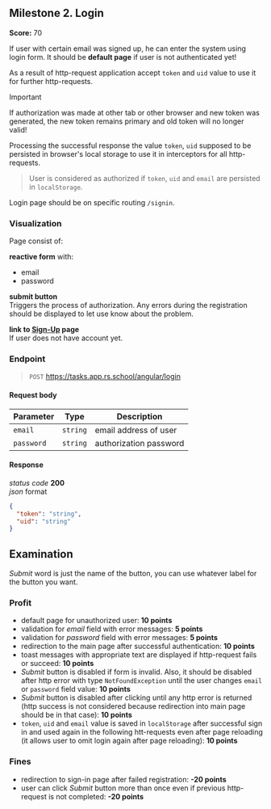 ## Milestone 2. Login

**Score:** 70

If user with certain email was signed up, he can enter the system using login form.
It should be **default page** if user is not authenticated yet!

As a result of http-request application accept `token` and `uid` value to use it for further
http-requests.

> [!IMPORTANT]
> If authorization was made at other tab or other browser and new token was generated, the new token
> remains primary and old token will no longer valid!

Processing the successful response the value `token`, `uid` supposed to be persisted in browser's
local storage to use it in interceptors for all http-requests.

> User is considered as authorized if `token`, `uid` and `email` are persisted in `localStorage`.

Login page should be on specific routing `/signin`.

### Visualization

Page consist of:

**reactive form** with:

- email
- password

**submit button**  
Triggers the process of authorization. Any errors during the registration should be displayed to let
use know about the problem.

**link to [Sign-Up](./milestone_1.registration.md) page**  
If user does not have account yet.

### Endpoint

> `POST` https://tasks.app.rs.school/angular/login

#### Request body

| Parameter  | Type     | Description            |
| ---------- | -------- | ---------------------- |
| `email`    | `string` | email address of user  |
| `password` | `string` | authorization password |

#### Response

_status code_ **200**  
_json_ format

```json
{
  "token": "string",
  "uid": "string"
}
```

## Examination

_Submit_ word is just the name of the button, you can use whatever label for the button you want.

### Profit

- default page for unauthorized user: **10 points**
- validation for _email_ field with error messages: **5 points**
- validation for _password_ field with error messages: **5 points**
- redirection to the main page after successful authentication: **10 points**
- toast messages with appropriate text are displayed if http-request fails or succeed: **10 points**
- _Submit_ button is disabled if form is invalid. Also, it should be disabled after http error with
  type `NotFoundException` until the user changes `email` or `password` field value: **10 points**
- _Submit_ button is disabled after clicking until any http error is returned (http success is not
  considered because redirection into main page should be in that case): **10 points**
- `token`, `uid` and `email` value is saved in `localStorage` after successful sign in and used
  again in the following htt-requests even after page reloading (it allows user to omit login again
  after page reloading): **10 points**

### Fines

- redirection to sign-in page after failed registration: **-20 points**
- user can click _Submit_ button more than once even if previous http-request is not completed: **-20 points**

